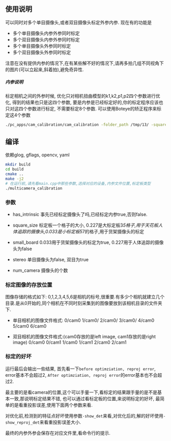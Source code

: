 ## 使用说明

可以同时对多个单目摄像头,或者双目摄像头标定外参内参. 现在有的功能是
- 多个单目摄像头内参外参同时标定
- 多个双目摄像头内参外参同时标定
- 多个单目摄像头外参同时标定
- 多个双目摄像头外参同时标定

注意在没有提供内参的情况下,在有某些解不好的情况下,请再多拍几组不同视角下的图片(可以立起来,斜着拍),避免奇异性.

##### 内参说明

标定相机之间的外参时候, 优化只对相机扭曲模型的k1,k2,p1,p2四个参数进行优化, 得到的结果也只是这四个参数, 
要是内参是已经标定好的,你的标定程序应该也只对这四个参数进行标定, 不需要标定8个参数. 可以使用Boteye的矫正程序来标定这4个参数

```bash
./pc_apps/cam_calibration/cam_calibration -folder_path /tmp/13/ -square_size 0.033 -save_calib_yaml /tmp/13/calib13.yaml -show_reproj -single_cam_mode -dist_order 4
```

## 编译

依赖glog, gflags, opencv, yaml

```bash
mkdir build
cd build
cmake ..
make -j2
# 在运行前,请先看main.cpp中那些参数,选择对应的设备,内参文件位置,标定板类型
./multicamera_calibration
```

### 参数

- has_intrinsic
事先已经标定摄像头了吗,已经标定内参true,否则false.

- square_size
标定板一个格子的大小, 0.227是大标定板3*5格子,用于天花板人体追踪的摄像头,0.033是小标定板5*7的格子,用于货架摄像头的标定

- small_board
0.033用于货架摄像头的标定为true, 0.227用于人体追踪的摄像头为false

- stereo
单目摄像头为false, 双目为true

- num_camera
摄像头的个数

### 标定图像的存放位置

图像存储的格式如下: 0,1,2,3,4,5,6是相机的标号,很重要.有多少个相机就建立几个目录.是从0开始的,同个相机在不同时刻采集到的图像要放到该相机目录的文件夹下.

- 单目相机的图像文件格式:
0/cam0 1/cam0/ 2/cam0/ 3/cam0/ 4/cam0 5/cam0 6/cam0

- 双目相机的图像文件格式:(cam0存放的是left image, cam1存放的是right image)
0/cam0 0/cam1 1/cam0 1/cam1 2/cam0 2/cam1

### 标定的好坏

运行最后会输出一些结果, 首先看一下`before optimziation, reproj error`, error基本不会超过2, 
`After optimziation, reproj error`的error基本也不会超过2.

最主要的是看camera的位置,这个可以手量一下,看标定的结果跟手量的是不是基本一致,那说明标定结果不错, 也可以通过看标定板的位置,来说明标定的好坏,
最简单的是看重投影误差,使用下面两个参数来看.

对优化前,检测到的特征点好坏使用参数`-show_det`来看,对优化后的,解的好坏使用`-show_reproj_det`来看重投影误差大小.

最终的内参外参会保存在对应文件里,看命令行的提示.
